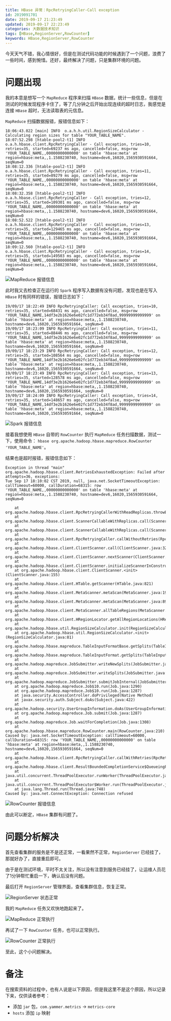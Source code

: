 ```yaml
---
title: HBase 异常：RpcRetryingCaller-Call exception
id: 2019091701
date: 2019-09-17 21:23:49
updated: 2019-09-17 22:23:49
categories: 大数据技术知识
tags: [HBase,RegionServer,RowCounter]
keywords: HBase,RegionServer,RowCounter
---
```



今天天气不错，我心情很好，但是在测试代码功能的时候遇到了一个问题，浪费了一些时间，感到惋惜。还好，最终解决了问题，只是集群环境的问题。


<!-- more -->


# 问题出现


我的本意是想写一个 `MapReduce` 程序来扫描 `HBase` 数据，统计一些信息，但是在测试的时候发现程序卡住了，等了几分钟之后开始出现连续的超时日志，我感觉是连接 `HBase` 超时，无法读取表的元信息。

`MapReduce` 扫描数据报错，报错信息如下：

```
18:06:43.022 [main] INFO  o.a.h.h.util.RegionSizeCalculator - Calculating region sizes for table "YOUR_TABLE_NAME".
18:07:52.298 [htable-pool2-t1] INFO  o.a.h.hbase.client.RpcRetryingCaller - Call exception, tries=10, retries=35, started=69237 ms ago, cancelled=false, msg=row 'YOUR_TABLE_NAME,,00000000000000' on table 'hbase:meta' at region=hbase:meta,,1.1588230740, hostname=dev6,16020,1565930591664, seqNum=0
18:08:12.336 [htable-pool2-t1] INFO  o.a.h.hbase.client.RpcRetryingCaller - Call exception, tries=11, retries=35, started=89279 ms ago, cancelled=false, msg=row 'YOUR_TABLE_NAME,,00000000000000' on table 'hbase:meta' at region=hbase:meta,,1.1588230740, hostname=dev6,16020,1565930591664, seqNum=0
18:08:32.358 [htable-pool2-t1] INFO  o.a.h.hbase.client.RpcRetryingCaller - Call exception, tries=12, retries=35, started=109301 ms ago, cancelled=false, msg=row 'YOUR_TABLE_NAME,,00000000000000' on table 'hbase:meta' at region=hbase:meta,,1.1588230740, hostname=dev6,16020,1565930591664, seqNum=0
18:08:52.522 [htable-pool2-t1] INFO  o.a.h.hbase.client.RpcRetryingCaller - Call exception, tries=13, retries=35, started=129465 ms ago, cancelled=false, msg=row 'YOUR_TABLE_NAME,,00000000000000' on table 'hbase:meta' at region=hbase:meta,,1.1588230740, hostname=dev6,16020,1565930591664, seqNum=0
18:09:12.560 [htable-pool2-t1] INFO  o.a.h.hbase.client.RpcRetryingCaller - Call exception, tries=14, retries=35, started=149503 ms ago, cancelled=false, msg=row 'YOUR_TABLE_NAME,,00000000000000' on table 'hbase:meta' at region=hbase:meta,,1.1588230740, hostname=dev6,16020,1565930591664, seqNum=0
```

![MapReduce 报错信息](https://raw.githubusercontent.com/iplaypi/img-playpi/master/img/2019/20190917203629.png "MapReduce 报错信息")

此时我又去检查正在运行的 `Spark` 程序写入数据有没有问题，发现也是在写入 `HBase` 时有同样的错误，报错日志如下：

```
19/09/17 18:22:49 INFO RpcRetryingCaller: Call exception, tries=10, retries=35, started=68431 ms ago, cancelled=false, msg=row 'YOUR_TABLE_NAME,14df3e2b1626e6e02fc1d772eb34f8ad,99999999999999' on table 'hbase:meta' at region=hbase:meta,,1.1588230740, hostname=dev6,16020,1565930591664, seqNum=0
19/09/17 18:23:09 INFO RpcRetryingCaller: Call exception, tries=11, retries=35, started=88446 ms ago, cancelled=false, msg=row 'YOUR_TABLE_NAME,14df3e2b1626e6e02fc1d772eb34f8ad,99999999999999' on table 'hbase:meta' at region=hbase:meta,,1.1588230740, hostname=dev6,16020,1565930591664, seqNum=0
19/09/17 18:23:29 INFO RpcRetryingCaller: Call exception, tries=12, retries=35, started=108564 ms ago, cancelled=false, msg=row 'YOUR_TABLE_NAME,14df3e2b1626e6e02fc1d772eb34f8ad,99999999999999' on table 'hbase:meta' at region=hbase:meta,,1.1588230740, hostname=dev6,16020,1565930591664, seqNum=0
19/09/17 18:23:49 INFO RpcRetryingCaller: Call exception, tries=13, retries=35, started=128578 ms ago, cancelled=false, msg=row 'YOUR_TABLE_NAME,14df3e2b1626e6e02fc1d772eb34f8ad,99999999999999' on table 'hbase:meta' at region=hbase:meta,,1.1588230740, hostname=dev6,16020,1565930591664, seqNum=0
19/09/17 18:24:09 INFO RpcRetryingCaller: Call exception, tries=14, retries=35, started=148657 ms ago, cancelled=false, msg=row 'YOUR_TABLE_NAME,14df3e2b1626e6e02fc1d772eb34f8ad,99999999999999' on table 'hbase:meta' at region=hbase:meta,,1.1588230740, hostname=dev6,16020,1565930591664, seqNum=0
```

![Spark 报错信息](https://raw.githubusercontent.com/iplaypi/img-playpi/master/img/2019/20190917203619.png "Spark 报错信息")

接着我想使用 `HBase` 自带的 `RowCounter` 执行 `MapReduce` 任务扫描数据，测试一下，使用命令：
`hbase org.apache.hadoop.hbase.mapreduce.RowCounter 'YOUR_TABLE_NAME'`。

结果也是超时报错，报错信息如下：

```
Exception in thread "main" org.apache.hadoop.hbase.client.RetriesExhaustedException: Failed after attempts=36, exceptions:
Tue Sep 17 18:10:02 CST 2019, null, java.net.SocketTimeoutException: callTimeout=60000, callDuration=68315: row 'YOUR_TABLE_NAME,,00000000000000' on table 'hbase:meta' at region=hbase:meta,,1.1588230740, hostname=dev6,16020,1565930591664, seqNum=0

	at org.apache.hadoop.hbase.client.RpcRetryingCallerWithReadReplicas.throwEnrichedException(RpcRetryingCallerWithReadReplicas.java:271)
	at org.apache.hadoop.hbase.client.ScannerCallableWithReplicas.call(ScannerCallableWithReplicas.java:203)
	at org.apache.hadoop.hbase.client.ScannerCallableWithReplicas.call(ScannerCallableWithReplicas.java:60)
	at org.apache.hadoop.hbase.client.RpcRetryingCaller.callWithoutRetries(RpcRetryingCaller.java:200)
	at org.apache.hadoop.hbase.client.ClientScanner.call(ClientScanner.java:320)
	at org.apache.hadoop.hbase.client.ClientScanner.nextScanner(ClientScanner.java:295)
	at org.apache.hadoop.hbase.client.ClientScanner.initializeScannerInConstruction(ClientScanner.java:160)
	at org.apache.hadoop.hbase.client.ClientScanner.<init>(ClientScanner.java:155)
	at org.apache.hadoop.hbase.client.HTable.getScanner(HTable.java:821)
	at org.apache.hadoop.hbase.client.MetaScanner.metaScan(MetaScanner.java:193)
	at org.apache.hadoop.hbase.client.MetaScanner.metaScan(MetaScanner.java:89)
	at org.apache.hadoop.hbase.client.MetaScanner.allTableRegions(MetaScanner.java:324)
	at org.apache.hadoop.hbase.client.HRegionLocator.getAllRegionLocations(HRegionLocator.java:88)
	at org.apache.hadoop.hbase.util.RegionSizeCalculator.init(RegionSizeCalculator.java:94)
	at org.apache.hadoop.hbase.util.RegionSizeCalculator.<init>(RegionSizeCalculator.java:81)
	at org.apache.hadoop.hbase.mapreduce.TableInputFormatBase.getSplits(TableInputFormatBase.java:256)
	at org.apache.hadoop.hbase.mapreduce.TableInputFormat.getSplits(TableInputFormat.java:237)
	at org.apache.hadoop.mapreduce.JobSubmitter.writeNewSplits(JobSubmitter.java:301)
	at org.apache.hadoop.mapreduce.JobSubmitter.writeSplits(JobSubmitter.java:318)
	at org.apache.hadoop.mapreduce.JobSubmitter.submitJobInternal(JobSubmitter.java:196)
	at org.apache.hadoop.mapreduce.Job$10.run(Job.java:1290)
	at org.apache.hadoop.mapreduce.Job$10.run(Job.java:1287)
	at java.security.AccessController.doPrivileged(Native Method)
	at javax.security.auth.Subject.doAs(Subject.java:422)
	at org.apache.hadoop.security.UserGroupInformation.doAs(UserGroupInformation.java:1709)
	at org.apache.hadoop.mapreduce.Job.submit(Job.java:1287)
	at org.apache.hadoop.mapreduce.Job.waitForCompletion(Job.java:1308)
	at org.apache.hadoop.hbase.mapreduce.RowCounter.main(RowCounter.java:210)
Caused by: java.net.SocketTimeoutException: callTimeout=60000, callDuration=68315: row 'YOUR_TABLE_NAME,,00000000000000' on table 'hbase:meta' at region=hbase:meta,,1.1588230740, hostname=dev6,16020,1565930591664, seqNum=0
	at org.apache.hadoop.hbase.client.RpcRetryingCaller.callWithRetries(RpcRetryingCaller.java:159)
	at org.apache.hadoop.hbase.client.ResultBoundedCompletionService$QueueingFuture.run(ResultBoundedCompletionService.java:65)
	at java.util.concurrent.ThreadPoolExecutor.runWorker(ThreadPoolExecutor.java:1149)
	at java.util.concurrent.ThreadPoolExecutor$Worker.run(ThreadPoolExecutor.java:624)
	at java.lang.Thread.run(Thread.java:748)
Caused by: java.net.ConnectException: Connection refused
```

![RowCounter 报错信息](https://raw.githubusercontent.com/iplaypi/img-playpi/master/img/2019/20190917203602.png "RowCounter 报错信息")

由此可以断定，`HBase` 集群有问题了。


# 问题分析解决


首先查看集群的服务是不是还正常，一看果然不正常，`RegionServer` 已经挂了，那就好办了，直接重启即可。

由于是在测试环境，平时不太关注，所以没有注意到服务已经挂了，让运维人员花了1分钟帮忙重启一下，确认后没有问题。

最后打开 `RegionServer` 管理界面，查看集群信息，恢复正常。

![RegionServer 状态正常](https://raw.githubusercontent.com/iplaypi/img-playpi/master/img/2019/20190917203513.png "RegionServer 状态正常")

我的 `MapReduce` 任务又欢快地跑起来了。

![MapReduce 正常执行](https://raw.githubusercontent.com/iplaypi/img-playpi/master/img/2019/20190917203533.png "MapReduce 正常执行")

再试了一下 `RowCounter` 任务，也可以正常执行。

![RowCounter 正常执行](https://raw.githubusercontent.com/iplaypi/img-playpi/master/img/2019/20190917203542.png "RowCounter 正常执行")

至此，这个小问题解决。


# 备注


在搜索资料的过程中，也有人说是以下原因，但是我这里不是这个原因，所以记录下来，仅供读者参考：

- 添加 `jar` 包，`com.yammer.metrics` -> `metrics-core`
- `hosts` 添加 `ip` 映射

